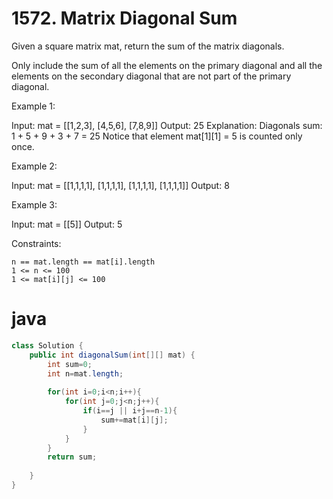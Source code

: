 # 1572. Matrix Diagonal Sum


Given a square matrix mat, return the sum of the matrix diagonals.

Only include the sum of all the elements on the primary diagonal and all the elements on the secondary diagonal that are not part of the primary diagonal.

 

Example 1:

Input: mat = [[1,2,3],
              [4,5,6],
              [7,8,9]]
Output: 25
Explanation: Diagonals sum: 1 + 5 + 9 + 3 + 7 = 25
Notice that element mat[1][1] = 5 is counted only once.

Example 2:

Input: mat = [[1,1,1,1],
              [1,1,1,1],
              [1,1,1,1],
              [1,1,1,1]]
Output: 8

Example 3:

Input: mat = [[5]]
Output: 5

 

Constraints:

    n == mat.length == mat[i].length
    1 <= n <= 100
    1 <= mat[i][j] <= 100

# java
```java
class Solution {
    public int diagonalSum(int[][] mat) {
        int sum=0;
        int n=mat.length;
        
        for(int i=0;i<n;i++){
            for(int j=0;j<n;j++){
                if(i==j || i+j==n-1){
                    sum+=mat[i][j];
                }
            }
        }
        return sum;
        
    }
}
```
